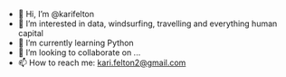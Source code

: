 - 👋 Hi, I’m @karifelton
- 👀 I’m interested in data, windsurfing, travelling and everything human capital
- 🌱 I’m currently learning Python
- 💞️ I’m looking to collaborate on ...
- 📫 How to reach me: kari.felton2@gmail.com

<!---
karifelton/karifelton is a ✨ special ✨ repository because its `README.md` (this file) appears on your GitHub profile.
You can click the Preview link to take a look at your changes.
--->
